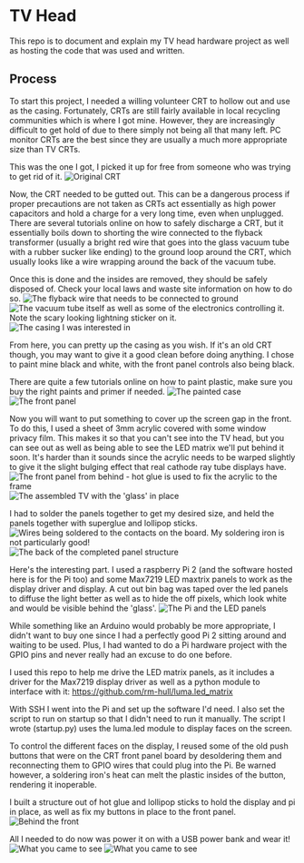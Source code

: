 # TV Head
This repo is to document and explain my TV head hardware project as well as hosting the code that was used and written.

## Process
To start this project, I needed a willing volunteer CRT to hollow out and use as the casing. Fortunately, CRTs are still fairly available in local recycling communities which is where I got mine. However, they are increasingly difficult to get hold of due to there simply not being all that many left. PC monitor CRTs are the best since they are usually a much more appropriate size than TV CRTs.

This was the one I got, I picked it up for free from someone who was trying to get rid of it.
![Original CRT](https://imgur.com/6BkXWam.png)

Now, the CRT needed to be gutted out. This can be a dangerous process if proper precautions are not taken as CRTs act essentially as high power capacitors and hold a charge for a very long time, even when unplugged. There are several tutorials online on how to safely discharge a CRT, but it essentially boils down to shorting the wire connected to the flyback transformer (usually a bright red wire that goes into the glass vacuum tube with a rubber sucker like ending) to the ground loop around the CRT, which usually looks like a wire wrapping around the back of the vacuum tube.

Once this is done and the insides are removed, they should be safely disposed of. Check your local laws and waste site information on how to do so.
![The flyback wire that needs to be connected to ground](https://i.imgur.com/hzhJYXl.png)
![The vacuum tube itself as well as some of the electronics controlling it. Note the scary looking lightning sticker on it.](https://i.imgur.com/8qA9mSR.png)
![The casing I was interested in](https://i.imgur.com/XxvZRAI.png)

From here, you can pretty up the casing as you wish. If it's an old CRT though, you may want to give it a good clean before doing anything. I chose to paint mine black and white, with the front panel controls also being black.

There are quite a few tutorials online on how to paint plastic, make sure you buy the right paints and primer if needed.
![The painted case](https://i.imgur.com/HyeUmQT.png)
![The front panel](https://i.imgur.com/Gsl3ej7.png)

Now you will want to put something to cover up the screen gap in the front. To do this, I used a sheet of 3mm acrylic covered with some window privacy film. This makes it so that you can't see into the TV head, but you can see out as well as being able to see the LED matrix we'll put behind it soon.
It's harder than it sounds since the acrylic needs to be warped slightly to give it the slight bulging effect that real cathode ray tube displays have.
![The front panel from behind - hot glue is used to fix the acrylic to the frame](https://i.imgur.com/plDqiog.png)
![The assembled TV with the 'glass' in place](https://i.imgur.com/OoeJQSH.png)

I had to solder the panels together to get my desired size, and held the panels together with superglue and lollipop sticks.
![Wires being soldered to the contacts on the board. My soldering iron is not particularly good!](https://i.imgur.com/RWd8HiB.png)
![The back of the completed panel structure](https://i.imgur.com/RAXNlaq.png)

Here's the interesting part. I used a raspberry Pi 2 (and the software hosted here is for the Pi too) and some Max7219 LED maxtrix panels to work as the display driver and display. A cut out bin bag was taped over the led panels to diffuse the light better as well as to hide the off pixels, which look white and would be visible behind the 'glass'.
![The Pi and the LED panels](https://i.imgur.com/qPDHBIQ.png)

While something like an Arduino would probably be more appropriate, I didn't want to buy one since I had a perfectly good Pi 2 sitting around and waiting to be used. Plus, I had wanted to do a Pi hardware project with the GPIO pins and never really had an excuse to do one before.

I used this repo to help me drive the LED matrix panels, as it includes a driver for the Max7219 display driver as well as a python module to interface with it:
https://github.com/rm-hull/luma.led_matrix

With SSH I went into the Pi and set up the software I'd need. I also set the script to run on startup so that I didn't need to run it manually.
The script I wrote (startup.py) uses the luma.led module to display faces on the screen.

To control the different faces on the display, I reused some of the old push buttons that were on the CRT front panel board by desoldering them and reconnecting them to GPIO wires that could plug into the Pi. Be warned however, a soldering iron's heat can melt the plastic insides of the button, rendering it inoperable.

I built a structure out of hot glue and lollipop sticks to hold the display and pi in place, as well as fix my buttons in place to the front panel.
![Behind the front](https://i.imgur.com/EdORCA8.png)

All I needed to do now was power it on with a USB power bank and wear it!
![What you came to see](https://i.imgur.com/aFeNZbh.png)
![What you came to see](https://i.imgur.com/9rgsCsi.png)
